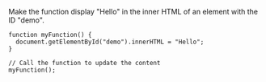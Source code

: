 Make the function display "Hello" in the inner HTML of an element with the ID "demo".

    function myFunction() {
      document.getElementById("demo").innerHTML = "Hello";
    }
    
    // Call the function to update the content
    myFunction();
